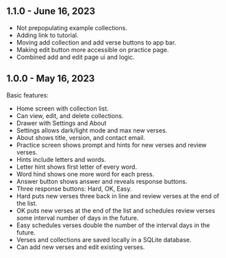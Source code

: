 ## 1.1.0 - June 16, 2023

- Not prepopulating example collections.
- Adding link to tutorial.
- Moving add collection and add verse buttons to app bar.
- Making edit button more accessible on practice page.
- Combined add and edit page ui and logic.

## 1.0.0 - May 16, 2023

Basic features:

- Home screen with collection list.
- Can view, edit, and delete collections.
- Drawer with Settings and About
- Settings allows dark/light mode and max new verses.
- About shows title, version, and contact email.
- Practice screen shows prompt and hints for new verses and review verses.
- Hints include letters and words.
- Letter hint shows first letter of every word.
- Word hind shows one more word for each press.
- Answer button shows answer and reveals response buttons.
- Three response buttons: Hard, OK, Easy.
- Hard puts new verses three back in line and review verses at the end of the list.
- OK puts new verses at the end of the list and schedules review verses some interval number of days in the future.
- Easy schedules verses double the number of the interval days in the future.
- Verses and collections are saved locally in a SQLite database.
- Can add new verses and edit existing verses.
